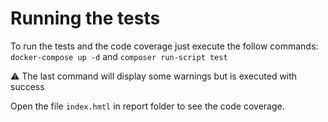 Running the tests
===============

To run the tests and the code coverage just execute the follow commands:
`docker-compose up -d`
and
`composer run-script test`

⚠️ The last command will display some warnings but is executed with success

Open the file `index.hmtl` in report folder to see the code coverage.
